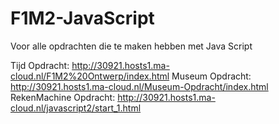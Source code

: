 # F1M2-JavaScript
Voor alle opdrachten die te maken hebben met Java Script


Tijd Opdracht: http://30921.hosts1.ma-cloud.nl/F1M2%20Ontwerp/index.html
Museum Opdracht: http://30921.hosts1.ma-cloud.nl/Museum-Opdracht/index.html
RekenMachine Opdracht: http://30921.hosts1.ma-cloud.nl/javascript2/start_1.html
